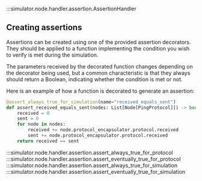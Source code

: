 :::simulator.node.handler.assertion.AssertionHandler

## Creating assertions
Assertions can be created using one of the provided assertion decorators. They should be
applied to a function implementing the condition you wish to verify is met during the 
simulation. 

The parameters received by the decorated function changes depending on the decorator
being used, but a common characteristic is that they always should return a Boolean,
indicating whether the condition is met or not.

Here is an example of how a function is decorated to generate an assertion:

```py
@assert_always_true_for_simulation(name="received_equals_sent")
def assert_received_equals_sent(nodes: List[Node[PingProtocol]]) -> bool:
    received = 0
    sent = 0
    for node in nodes:
        received += node.protocol_encapsulator.protocol.received
        sent += node.protocol_encapsulator.protocol.received
    return received == sent
```

:::simulator.node.handler.assertion.assert_always_true_for_protocol
:::simulator.node.handler.assertion.assert_eventually_true_for_protocol
:::simulator.node.handler.assertion.assert_always_true_for_simulation
:::simulator.node.handler.assertion.assert_eventually_true_for_simulation